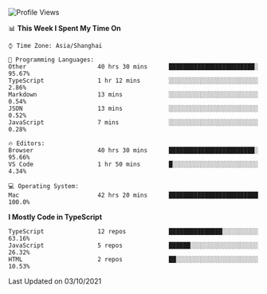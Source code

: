 <!--START_SECTION:waka-->
![Profile Views](http://img.shields.io/badge/Profile%20Views-23-blue)

📊 **This Week I Spent My Time On** 

```text
⌚︎ Time Zone: Asia/Shanghai

💬 Programming Languages: 
Other                    40 hrs 30 mins      ████████████████████████░   95.67% 
TypeScript               1 hr 12 mins        ░░░░░░░░░░░░░░░░░░░░░░░░░   2.86% 
Markdown                 13 mins             ░░░░░░░░░░░░░░░░░░░░░░░░░   0.54% 
JSON                     13 mins             ░░░░░░░░░░░░░░░░░░░░░░░░░   0.52% 
JavaScript               7 mins              ░░░░░░░░░░░░░░░░░░░░░░░░░   0.28%

🔥 Editors: 
Browser                  40 hrs 30 mins      ████████████████████████░   95.66% 
VS Code                  1 hr 50 mins        █░░░░░░░░░░░░░░░░░░░░░░░░   4.34%

💻 Operating System: 
Mac                      42 hrs 20 mins      █████████████████████████   100.0%

```

**I Mostly Code in TypeScript** 

```text
TypeScript               12 repos            ███████████████░░░░░░░░░░   63.16% 
JavaScript               5 repos             ██████░░░░░░░░░░░░░░░░░░░   26.32% 
HTML                     2 repos             ██░░░░░░░░░░░░░░░░░░░░░░░   10.53%

```



 Last Updated on 03/10/2021
<!--END_SECTION:waka-->
